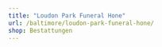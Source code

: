 ```yaml
---
title: "Loudon Park Funeral Hone"
url: /baltimore/loudon-park-funeral-hone/
shop: Bestattungen
---
```

